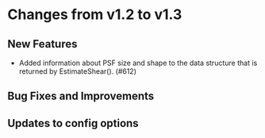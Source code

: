 Changes from v1.2 to v1.3
=========================

New Features
------------

- Added information about PSF size and shape to the data structure that is
  returned by EstimateShear(). (#612)


Bug Fixes and Improvements
--------------------------


Updates to config options
-------------------------

